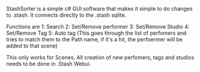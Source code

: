 StashSorter is a simple c# GUI software that makes it simple to do changes to .stash.
It connects directly to the .stash sqlite.

Functions are
1: Search
2: Set/Remove performer
3: Set/Remove Studio
4: Set/Remove Tag
5: Auto tag (This goes through the list of perfomers and tries to match them to the Path name, if it's a hit, the perfoermer will be added to that scene)

This only works for Scenes. All creation of new perfomers, tags and studios needs to be done in .Stash Webui.
